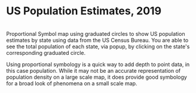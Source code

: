 # US Population Estimates, 2019
<BR>
Proportional Symbol map using graduated circles to show US population estimates by state using data from the US Census Bureau.  You are able to see the total population of each state, via popup, by clicking on the state's corresponding graduated circle.

Using proportional symbology is a quick way to add depth to point data, in this case population.  While it may not be an accurate representation of population density on a large scale map, it does provide good symbology for a broad look of phenomena on a small scale map.
